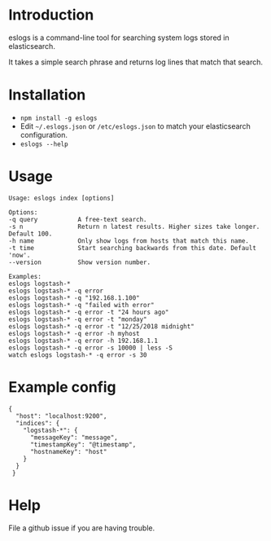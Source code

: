 Introduction
===
eslogs is a command-line tool for searching system logs stored in elasticsearch. 

It takes a simple search phrase and returns log lines that match that search.

Installation
===
* `npm install -g eslogs`
* Edit `~/.eslogs.json` or `/etc/eslogs.json` to match your elasticsearch configuration.
* `eslogs --help`

Usage
===
```
Usage: eslogs index [options]
  
Options:
-q query           A free-text search.
-s n               Return n latest results. Higher sizes take longer. Default 100.
-h name            Only show logs from hosts that match this name.
-t time            Start searching backwards from this date. Default 'now'.
--version          Show version number.
  
Examples:
eslogs logstash-*
eslogs logstash-* -q error
eslogs logstash-* -q "192.168.1.100"
eslogs logstash-* -q "failed with error"
eslogs logstash-* -q error -t "24 hours ago"
eslogs logstash-* -q error -t "monday"
eslogs logstash-* -q error -t "12/25/2018 midnight"
eslogs logstash-* -q error -h myhost
eslogs logstash-* -q error -h 192.168.1.1
eslogs logstash-* -q error -s 10000 | less -S
watch eslogs logstash-* -q error -s 30
```

Example config
===
```
{
  "host": "localhost:9200",
  "indices": {
    "logstash-*": {
      "messageKey": "message",
      "timestampKey": "@timestamp",
      "hostnameKey": "host"    
    }
  }
 }
```

Help
===
File a github issue if you are having trouble.
